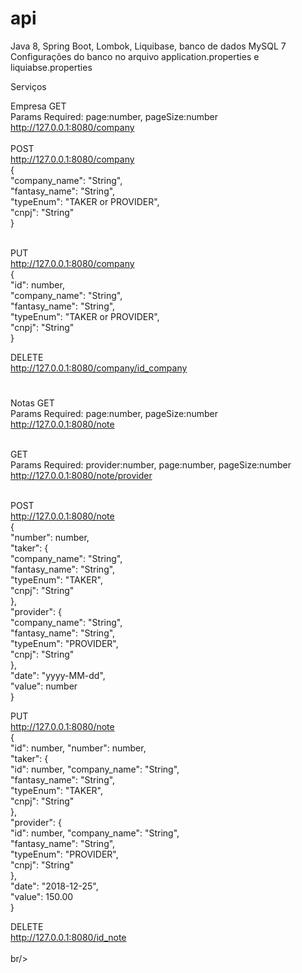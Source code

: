 # api
Java 8, Spring Boot, Lombok, Liquibase, banco de dados MySQL 7  <br/>
Configurações do banco no arquivo application.properties e liquiabse.properties <br/>

Serviços

Empresa
GET <br/>
Params Required: page:number, pageSize:number <br/>
http://127.0.0.1:8080/company <br/>
 <br/>
POST <br/>
http://127.0.0.1:8080/company <br/>
{ <br/>
    "company_name": "String",<br/>
    "fantasy_name": "String",<br/>
    "typeEnum": "TAKER or PROVIDER",<br/>
    "cnpj": "String"<br/>
} <br/>
<br/>

PUT <br/>
http://127.0.0.1:8080/company <br/>
{ <br/>
    "id": number, <br/>
    "company_name": "String",<br/>
    "fantasy_name": "String",<br/>
    "typeEnum": "TAKER or PROVIDER",<br/>
    "cnpj": "String"<br/>
} <br/>

DELETE  <br/>
http://127.0.0.1:8080/company/id_company
#
Notas
GET <br/>
Params Required: page:number, pageSize:number <br/>
http://127.0.0.1:8080/note <br/><br/>

GET <br/>
Params Required: provider:number, page:number, pageSize:number <br/>
http://127.0.0.1:8080/note/provider <br/><br/>

POST <br/>
http://127.0.0.1:8080/note <br/>
{<br/>
    "number": number,<br/>
    "taker": {<br/>
        "company_name": "String",<br/>
        "fantasy_name": "String",<br/>
        "typeEnum": "TAKER",<br/>
        "cnpj": "String"<br/>
    },<br/>
    "provider": {<br/>
      "company_name": "String",<br/>
      "fantasy_name": "String",<br/>
      "typeEnum": "PROVIDER",<br/>
      "cnpj": "String"<br/>
    },<br/>
    "date": "yyyy-MM-dd",<br/>
    "value": number<br/>
}<br/>

PUT <br/>
http://127.0.0.1:8080/note <br/>
{<br/>
    "id": number,
    "number": number,<br/>
    "taker": {<br/>
        "id": number,
        "company_name": "String",<br/>
        "fantasy_name": "String",<br/>
        "typeEnum": "TAKER",<br/>
        "cnpj": "String"<br/>
    },<br/>
    "provider": {<br/>
        "id": number,
        "company_name": "String",<br/>
        "fantasy_name": "String",<br/>
        "typeEnum": "PROVIDER",<br/>
        "cnpj": "String"<br/>
    },<br/>
    "date": "2018-12-25",<br/>
    "value": 150.00<br/>
}<br/>

DELETE  <br/>
http://127.0.0.1:8080/id_note <br/><br/>
br/><br/>
